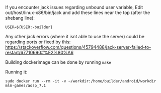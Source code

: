 If you encounter jack issues regarding unbound user variable, Edit out/host/linux-x86/bin/jack and add these lines near the top (after the shebang line):

```
USER=${USER:-builder}
```

Any other jack errors (where it isnt able to use the server) could be regarding ports or fixed by this: https://stackoverflow.com/questions/45794488/jack-server-failed-to-restart/67710690#%E2%80%A6


Building dockerimage can be done by running `make` 

Running it: 
```
sudo docker run --rm -it -v ~/workdir:/home/builder/android/workdir mlm-games/aosp_7.1
```
